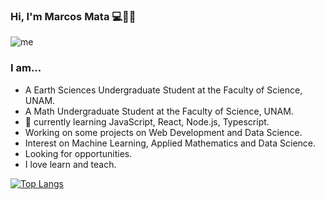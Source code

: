 ### Hi, I'm Marcos Mata 💻🌋🌌

![me](https://user-images.githubusercontent.com/36939966/89741268-6cc2c300-da55-11ea-9b0f-04d2100eaa8f.jpg)

### I am...
- A Earth Sciences Undergraduate Student at the Faculty of Science, UNAM.
- A Math Undergraduate Student at the Faculty of Science, UNAM.
- 🌱 currently learning JavaScript, React, Node.js, Typescript.
- Working on some projects on Web Development and Data Science.
- Interest on Machine Learning, Applied Mathematics and Data Science.
- Looking for opportunities.
- I love learn and teach.

[![Top Langs](https://github-readme-stats.vercel.app/api/top-langs/?username=Mata13&layout=compact)](https://github.com/anuraghazra/github-readme-stats)
